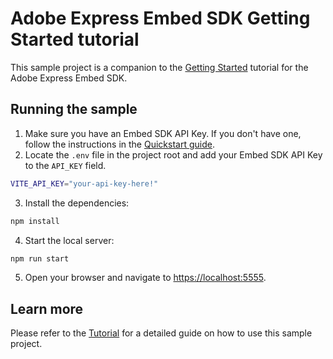 # Adobe Express Embed SDK Getting Started tutorial

This sample project is a companion to the [Getting Started](https://developer.adobe.com/express/embed-sdk/docs/guides/tutorials/getting-started/) tutorial for the Adobe Express Embed SDK. 

## Running the sample

1. Make sure you have an Embed SDK API Key. If you don't have one, follow the instructions in the [Quickstart guide](https://developer.adobe.com/express/embed-sdk/docs/guides/quickstart/).
2. Locate the `.env` file in the project root and add your Embed SDK API Key to the `API_KEY` field.

```bash
VITE_API_KEY="your-api-key-here!"
```

3. Install the dependencies:

```bash
npm install
```

4. Start the local server:

```bash
npm run start
```

5. Open your browser and navigate to [https://localhost:5555](https://localhost:5555).

## Learn more

Please refer to the [Tutorial](https://developer.adobe.com/express/embed-sdk/docs/guides/tutorials/) for a detailed guide on how to use this sample project.
